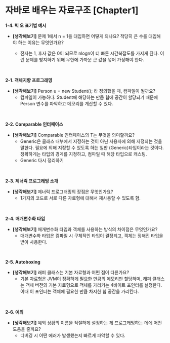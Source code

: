 # 자바로 배우는 자료구조 [Chapter1]

**1-4. 빅 오 표기법 예시**

- **[생각해보기]** 문제 1에서 n = 1을 대입하면 어떻게 되나요? 적당히 큰 수를 대입해야 하는 이유는 무엇인가요?
  
  - 전자는 1, 후자 값은 0이 되므로 nlogn이 더 빠른 시간복잡도를 가지게 된다. 이런 문제를 방지하기 위해 무한에 가까운 큰 값을 넣어 가정해야 한다.
  

<br/>

**2-1. 객체지향 프로그래밍**

- **[생각해보기]** Person u = new Student(); 라 정의했을 때, 컴파일이 될까요?
  - 컴파일이 가능하다. Student에 해당하는 만큼 힙에 공간이 할당되기 때문에 Person 변수를 파악하고 메모리를 계산할 수 있다.
  

<br/>

**2-2. Comparable 인터페이스**

- **[생각해보기]** Comparable 인터페이스의 T는 무엇을 의미할까요?
  - Generic은 클래스 내부에서 지정하는 것이 아닌 사용자에 의해 지정되는 것을 말한다. 필요에 의해 지정할 수 있도록 하는 일반 (Generic)타입이라는 것이다. 정확하게는 타입의 경계를 지정하고, 컴파일 때 해당 타입으로 캐스팅.
  - Generic 다시 정리하기
  

<br/>

**2-3. 제너릭 프로그래밍 소개**

- **[생각해보기]** 제너릭 프로그래밍의 장점은 무엇인가요?
  - 1가지의 코드로 서로 다른 자료형에 대해서 재사용할 수 있도록 함.
  

<br/>

**2-4. 매개변수화 타입**

- **[생각해보기]** 매개변수화 타입과 객체를 사용하는 방식의 차이점은 무엇인가요?
  - 매개변수화 타입은 컴파일 시 구체적인 타입이 결정되고, 객체는 정해진 타입을 받아 사용한다.
  

<br/>

**2-5. Autoboxing**

- **[생각해보기]** 래퍼 클래스는 기본 자료형과 어떤 점이 다른가요?
  - 기본 자료형은 JVM이 정확하게 필요한 만큼의 메모리만 할당하며, 래퍼 클래스는 객체 버전의 기본 자료형으로 객체를 가리키는 4바이트 포인터를 설정한다. 이때 이 포인터는 객체에 필요한 만큼 차지한 힙 공간을 가리킨다.

<br/>

**2-6. 예외**

- **[생각해보기]** 예외 상황의 이름을 적절하게 설정하는 게 프로그래밍하는 데에 어떤 도움을 줄까요?
  - 디버깅 시 어떤 에러가 발생했는지 빠르게 파악할 수 있다.

